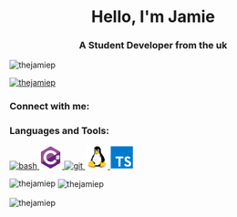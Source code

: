 <h1 align="center">Hello, I'm Jamie</h1>
<h3 align="center">A Student Developer from the uk</h3>

<p align="left"> <img src="https://komarev.com/ghpvc/?username=thejamiep&label=Profile%20views&color=0e75b6&style=flat" alt="thejamiep" /> </p>

<p align="left"> <a href="https://github.com/ryo-ma/github-profile-trophy"><img src="https://github-profile-trophy.vercel.app/?username=thejamiep" alt="thejamiep" /></a> </p>

<h3 align="left">Connect with me:</h3>
<p align="left">
</p>

<h3 align="left">Languages and Tools:</h3>
<p align="left"> <a href="https://www.gnu.org/software/bash/" target="_blank" rel="noreferrer"> <img src="https://www.vectorlogo.zone/logos/gnu_bash/gnu_bash-icon.svg" alt="bash" width="40" height="40"/> </a> <a href="https://www.w3schools.com/cs/" target="_blank" rel="noreferrer"> <img src="https://raw.githubusercontent.com/devicons/devicon/master/icons/csharp/csharp-original.svg" alt="csharp" width="40" height="40"/> </a> <a href="https://git-scm.com/" target="_blank" rel="noreferrer"> <img src="https://www.vectorlogo.zone/logos/git-scm/git-scm-icon.svg" alt="git" width="40" height="40"/> </a> <a href="https://www.linux.org/" target="_blank" rel="noreferrer"> <img src="https://raw.githubusercontent.com/devicons/devicon/master/icons/linux/linux-original.svg" alt="linux" width="40" height="40"/> </a> <a href="https://www.typescriptlang.org/" target="_blank" rel="noreferrer"> <img src="https://raw.githubusercontent.com/devicons/devicon/master/icons/typescript/typescript-original.svg" alt="typescript" width="40" height="40"/> </a> </p>

<p><img align="left" src="https://github-readme-stats.vercel.app/api/top-langs?username=thejamiep&show_icons=true&locale=en&layout=compact" alt="thejamiep" /></p>

<p>&nbsp;<img align="center" src="https://github-readme-stats.vercel.app/api?username=thejamiep&show_icons=true&locale=en" alt="thejamiep" /></p>

<p><img align="center" src="https://github-readme-streak-stats.herokuapp.com/?user=thejamiep&" alt="thejamiep" /></p>
